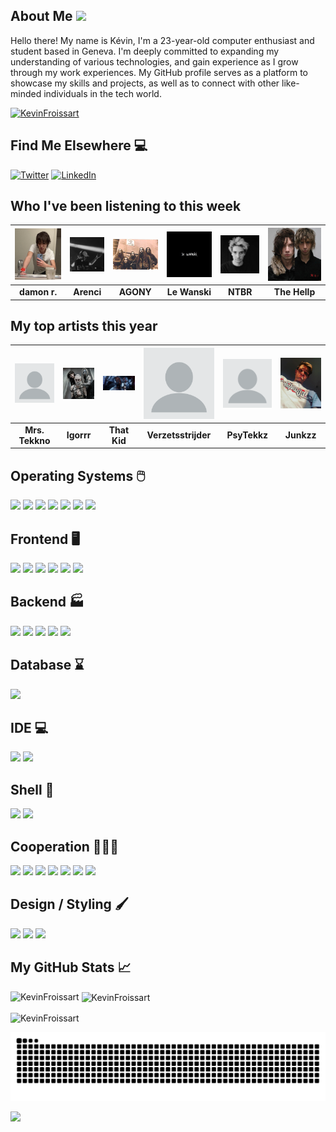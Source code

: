 ## About Me <img src="https://raw.githubusercontent.com/MartinHeinz/MartinHeinz/master/wave.gif" width="30px">

Hello there! My name is Kévin, I'm a 23-year-old computer enthusiast and student based in Geneva. I'm deeply committed to expanding my understanding of various technologies, and gain experience as I grow through my work experiences. My GitHub profile serves as a platform to showcase my skills and projects, as well as to connect with other like-minded individuals in the tech world.

<p align="left"> <a href="https://github.com/ryo-ma/github-profile-trophy"><img src="https://github-profile-trophy.vercel.app/?username=KevinFroissart" alt="KevinFroissart" /></a> </p>

## Find Me Elsewhere :computer:

<a href="https://twitter.com/FroissartK" target="_blank"><img src="https://img.shields.io/badge/Twitter-1DA1F2?style=for-the-badge&logo=twitter&logoColor=white" alt="Twitter"></a>
<a href="https://www.linkedin.com/in/kevin-froissart/" target="_blank"><img src="https://img.shields.io/badge/LinkedIn-0077B5?style=for-the-badge&logo=linkedin&logoColor=white" alt="LinkedIn"></a>

## Who I've been listening to this week
| <img src=https://raw.githubusercontent.com/KevinFroissart/KevinFroissart/master/artist_images/7f8a1de09a0852e4ca99e1fe680ef949.jpg> | <img src=https://raw.githubusercontent.com/KevinFroissart/KevinFroissart/master/artist_images/e1a3c1ada68db2fe194bb39e2992639d.jpg> | <img src=https://raw.githubusercontent.com/KevinFroissart/KevinFroissart/master/artist_images/cf92b0e9b6294adfbac4c861f52210ed.jpg> | <img src=https://raw.githubusercontent.com/KevinFroissart/KevinFroissart/master/artist_images/53b92d9f8d14964c02cffbdabfc91173.jpg> | <img src=https://raw.githubusercontent.com/KevinFroissart/KevinFroissart/master/artist_images/b4fb6bc6ae9823d35485f46ba8ffb912.jpg> | <img src=https://raw.githubusercontent.com/KevinFroissart/KevinFroissart/master/artist_images/8cb3111113c462c9f55da2314ae2cc8a.jpg>  |
| :---: | :---: | :---: | :---: | :---: | :---: |
| <b>damon r.</b> | <b>Arenci</b> | <b>AGONY</b> | <b>Le Wanski</b> | <b>NTBR</b> | <b>The Hellp</b>  |


## My top artists this year
| <img src=https://raw.githubusercontent.com/KevinFroissart/KevinFroissart/master/artist_images/blank-profile-picture-973460_960_720.png> | <img src=https://raw.githubusercontent.com/KevinFroissart/KevinFroissart/master/artist_images/8bf58b2b93b9066587e5fd3a40964cb6.jpg> | <img src=https://raw.githubusercontent.com/KevinFroissart/KevinFroissart/master/artist_images/229db122971f2a5367fcf320fbd81b1d.jpg> | <img src=https://raw.githubusercontent.com/KevinFroissart/KevinFroissart/master/artist_images/blank-profile-picture-973460_960_720.png> | <img src=https://raw.githubusercontent.com/KevinFroissart/KevinFroissart/master/artist_images/blank-profile-picture-973460_960_720.png> | <img src=https://raw.githubusercontent.com/KevinFroissart/KevinFroissart/master/artist_images/64cdf015c97701448712d1657cb2fe07.jpg>  |
| :---: | :---: | :---: | :---: | :---: | :---: |
| <b>Mrs. Tekkno</b> | <b>Igorrr</b> | <b>That Kid</b> | <b>Verzetsstrijder</b> | <b>PsyTekkz</b> | <b>Junkzz</b>  |


## Operating Systems 🖱️

![](https://img.shields.io/badge/Linux-FCC624?style=for-the-badge&logo=linux&logoColor=black)
![](https://img.shields.io/badge/Ubuntu-E95420?style=for-the-badge&logo=ubuntu&logoColor=white)
![](https://img.shields.io/badge/Cent%20OS-262577?style=for-the-badge&logo=CentOS&logoColor=white)
![](https://img.shields.io/badge/Debian-A81D33?style=for-the-badge&logo=debian&logoColor=white)
![](https://img.shields.io/badge/Fedora-294172?style=for-the-badge&logo=fedora&logoColor=white)
![](https://img.shields.io/badge/Kali_Linux-557C94?style=for-the-badge&logo=kali-linux&logoColor=white)
![](https://img.shields.io/badge/Windows-0078D6?style=for-the-badge&logo=windows&logoColor=white)    

## Frontend 🖥️

![](https://img.shields.io/badge/HTML5-E34F26?style=for-the-badge&logo=html5&logoColor=white)
![](https://img.shields.io/badge/CSS3-1572B6?style=for-the-badge&logo=css3&logoColor=white)
![](https://img.shields.io/badge/Sass-CC6699?style=for-the-badge&logo=sass&logoColor=white)
![](https://img.shields.io/badge/JavaScript-F7DF1E?style=for-the-badge&logo=javascript&logoColor=black)
![](https://img.shields.io/badge/TypeScript-007ACC?style=for-the-badge&logo=typescript&logoColor=whit)
![](https://img.shields.io/badge/Angular-DD0031?style=for-the-badge&logo=angular&logoColor=white)

## Backend 🏭

![](https://img.shields.io/badge/Java-ED8B00?style=for-the-badge&logo=java&logoColor=white)
![](https://img.shields.io/badge/Spring-6DB33F?style=for-the-badge&logo=spring&logoColor=white)
![](https://img.shields.io/badge/Hibernate-59666C?style=for-the-badge&logo=Hibernate&logoColor=white)
![](https://img.shields.io/badge/Express.js-404D59?style=for-the-badge)
![](https://img.shields.io/badge/C%2B%2B-00599C?style=for-the-badge&logo=c%2B%2B&logoColor=white)


## Database ⌛

![](https://img.shields.io/badge/PostgreSQL-316192?style=for-the-badge&logo=postgresql&logoColor=white)

## IDE 💻

![](https://img.shields.io/badge/IntelliJ_IDEA-000000.svg?style=for-the-badge&logo=intellij-idea&logoColor=white)
![](https://img.shields.io/badge/Visual_Studio_Code-0078D4?style=for-the-badge&logo=visual%20studio%20code&logoColor=white)

## Shell 🔲

![](https://img.shields.io/badge/Shell_Script-121011?style=for-the-badge&logo=gnu-bash&logoColor=white)
![](https://img.shields.io/badge/Powershell-2CA5E0?style=for-the-badge&logo=powershell&logoColor=white)

## Cooperation 🧑‍🤝‍🧑

![](https://img.shields.io/badge/Jira-0052CC?style=for-the-badge&logo=Jira&logoColor=white)
![](https://img.shields.io/badge/GIT-E44C30?style=for-the-badge&logo=git&logoColor=white)
![](https://img.shields.io/badge/Miro-050038?style=for-the-badge&logo=Miro&logoColor=white)
![](https://img.shields.io/badge/Notion-000000?style=for-the-badge&logo=notion&logoColor=white)
![](https://img.shields.io/badge/Overleaf-47A141?style=for-the-badge&logo=Overleaf&logoColor=white)
![](https://img.shields.io/badge/Trello-0052CC?style=for-the-badge&logo=trello&logoColor=white)
![](https://img.shields.io/badge/Microsoft_Office-D83B01?style=for-the-badge&logo=microsoft-office&logoColor=white)

## Design / Styling 🖌️

![](https://img.shields.io/badge/Adobe%20Photoshop-31A8FF?style=for-the-badge&logo=Adobe%20Photoshop&logoColor=black)
![](https://img.shields.io/badge/Adobe%20Premiere%20Pro-9999FF?style=for-the-badge&logo=Adobe%20Premiere%20Pro&logoColor=white)
![](https://img.shields.io/badge/Markdown-000000?style=for-the-badge&logo=markdown&logoColor=white)

## My GitHub Stats &#x1f4c8;

<p><img align="left" src="https://github-readme-stats.vercel.app/api/top-langs?username=KevinFroissart&show_icons=true&locale=en&layout=compact" alt="KevinFroissart" />

<p>&nbsp;<img align="center" src="https://github-readme-stats.vercel.app/api?username=KevinFroissart&show_icons=true&locale=en" alt="KevinFroissart" /></p>

<p><img align="center" src="https://github-readme-streak-stats.herokuapp.com/?user=KevinFroissart&" alt="KevinFroissart" /></p>

<picture>
  <source media="(prefers-color-scheme: dark)" srcset="https://github.com/KevinFroissart/KevinFroissart/blob/output/github-contribution-grid-snake.svg">
  <source media="(prefers-color-scheme: light)" srcset="https://github.com/KevinFroissart/KevinFroissart/blob/output/github-contribution-grid-snake-dark.svg">
  <img alt="github-snake" src="https://github.com/KevinFroissart/KevinFroissart/blob/output/github-contribution-grid-snake-dark.svg">
</picture>
    
![](https://img.shields.io/badge/Made%20with-Python%20and%20Markdown-1f425f.svg)    

[//]: [Badges](https://dev.to/envoy_/150-badges-for-github-pnk)
